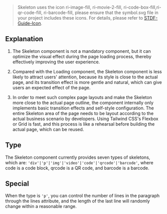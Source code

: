 > Skeleton uses the icon ri-image-fill, ri-movie-2-fill, ri-code-box-fill,ri-qr-code-fill, ri-barcode-fill, please ensure that the symbol.svg file in your project includes these icons. For details, please refer to [STDF-Guide-Icon](https://stdf.design/#/guide/icon).

## Explanation

1. The Skeleton component is not a mandatory component, but it can optimize the visual effect during the page loading process, thereby effectively improving the user experience.

2. Compared with the Loading component, the Skeleton component is less likely to attract users' attention, because its style is close to the actual page, and its transition effect is more gentle and natural, which can give users an expected effect of the page.

3. In order to meet such complex page layouts and make the Skeleton more close to the actual page outline, the component internally only implements basic transition effects and self-style configuration. The entire Skeleton area of ​​the page needs to be layout according to the actual business scenario by developers. Using Tailwind CSS's Flexbox or Grid is fast, and this process is like a rehearsal before building the actual page, which can be reused.

## Type

The Skeleton component currently provides seven types of skeletons, which are: `'div'|'p'|'img'|'video'|'code'|'qrcode'|'barcode'`, where code is a code block, qrcode is a QR code, and barcode is a barcode.

## Special

When the type is `'p'`, you can control the number of lines in the paragraph through the lines attribute, and the length of the last line will randomly change within a reasonable range.
